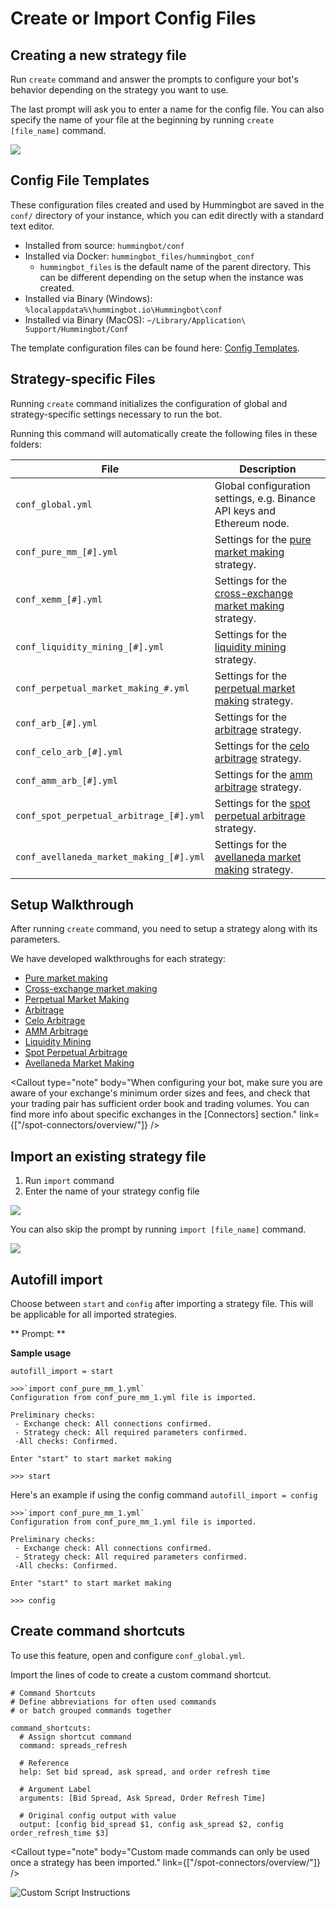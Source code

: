 # Create or Import Config Files

## Creating a new strategy file

Run `create` command and answer the prompts to configure your bot's behavior depending on the strategy you want to use.

The last prompt will ask you to enter a name for the config file. You can also specify the name of your file at the beginning by running `create [file_name]` command.

![](/img/create-file-name.png)

## Config File Templates

These configuration files created and used by Hummingbot are saved in the `conf/` directory of your instance, which you can edit directly with a standard text editor.

- Installed from source: `hummingbot/conf`
- Installed via Docker: `hummingbot_files/hummingbot_conf`
  - `hummingbot_files` is the default name of the parent directory. This can be different depending on the setup
    when the instance was created.
- Installed via Binary (Windows): `%localappdata%\hummingbot.io\Hummingbot\conf`
- Installed via Binary (MacOS): `~/Library/Application\ Support/Hummingbot/Conf`

The template configuration files can be found here: [Config Templates](https://github.com/CoinAlpha/hummingbot/tree/master/hummingbot/templates).

<Callout
  type="warning"
  body="Exit Hummingbot and ensure it is not running when you modify the config files. Changes will take effect the next time Hummingbot is started."
/>

## Strategy-specific Files

Running `create` command initializes the configuration of global and strategy-specific settings necessary to run the bot.

Running this command will automatically create the following files in these folders:

| File                                    | Description                                                                                          |
| --------------------------------------- | ---------------------------------------------------------------------------------------------------- |
| `conf_global.yml`                       | Global configuration settings, e.g. Binance API keys and Ethereum node.                              |
| `conf_pure_mm_[#].yml`                  | Settings for the [pure market making](/strategies/pure-market-making/) strategy.                     |
| `conf_xemm_[#].yml`                     | Settings for the [cross-exchange market making](/strategies/cross-exchange-market-making/) strategy. |
| `conf_liquidity_mining_[#].yml`         | Settings for the [liquidity mining](/strategies/liquidity-mining/) strategy.                         |
| `conf_perpetual_market_making_#.yml`    | Settings for the [perpetual market making](/strategies/perpetual-market-making) strategy.            |
| `conf_arb_[#].yml`                      | Settings for the [arbitrage](/strategies/arbitrage/) strategy.                                       |
| `conf_celo_arb_[#].yml`                 | Settings for the [celo arbitrage](/strategies/celo-arb/) strategy.                                   |
| `conf_amm_arb_[#].yml`                  | Settings for the [amm arbitrage](/strategies/amm-arb/) strategy.                                     |
| `conf_spot_perpetual_arbitrage_[#].yml` | Settings for the [spot perpetual arbitrage](/strategies/spot-perpetual-arb/) strategy.               |
| `conf_avellaneda_market_making_[#].yml` | Settings for the [avellaneda market making](/strategies/avellaneda-market-making/) strategy.         |

<Callout
  type="tip"
  body="For editing configuration files directly, once they are created, you may find it easier to edit the configuration files in the `conf/` folder. Simply open them with a text editor and make any desired modifications."
/>

## Setup Walkthrough

After running `create` command, you need to setup a strategy along with its parameters.

We have developed walkthroughs for each strategy:

- [Pure market making](/strategies/pure-market-making)
- [Cross-exchange market making](/strategies/cross-exchange-market-making)
- [Perpetual Market Making](/strategies/perpetual-market-making)
- [Arbitrage](/strategies/arbitrage)
- [Celo Arbitrage](/strategies/celo-arb/)
- [AMM Arbitrage](/strategies/amm-arb/)
- [Liquidity Mining](/strategies/liquidity-mining/)
- [Spot Perpetual Arbitrage](/strategies/spot-perpetual-arb/)
- [Avellaneda Market Making](/strategies/avellaneda-market-making/)

<Callout
  type="note"
  body="When configuring your bot, make sure you are aware of your exchange's minimum order sizes and fees, and check that your trading pair has sufficient order book and trading volumes. You can find more info about specific exchanges in the [Connectors] section."
  link={["/spot-connectors/overview/"]}
/>

## Import an existing strategy file

1. Run `import` command
2. Enter the name of your strategy config file

![](/img/import-command.png)

You can also skip the prompt by running `import [file_name]` command.

![](/img/import-file-name.png)

<Callout
  type="tip"
  body="Press #TAB# to scroll through the auto-complete selections."
/>

## Autofill import

Choose between `start` and `config` after importing a strategy file. This will be applicable for all imported strategies.

** Prompt: **

<Prompt
  prompt="What to auto-fill in the prompt after each import command? (start/config)"
  response=">>>"
/>

**Sample usage**

`autofill_import = start`

```
>>>`import conf_pure_mm_1.yml`
Configuration from conf_pure_mm_1.yml file is imported.

Preliminary checks:
 - Exchange check: All connections confirmed.
 - Strategy check: All required parameters confirmed.
 -All checks: Confirmed.

Enter "start" to start market making

>>> start

```

Here's an example if using the config command
`autofill_import = config`

```
>>>`import conf_pure_mm_1.yml`
Configuration from conf_pure_mm_1.yml file is imported.

Preliminary checks:
 - Exchange check: All connections confirmed.
 - Strategy check: All required parameters confirmed.
 -All checks: Confirmed.

Enter "start" to start market making

>>> config

```

## Create command shortcuts

To use this feature, open and configure `conf_global.yml`.

Import the lines of code to create a custom command shortcut.

```
# Command Shortcuts
# Define abbreviations for often used commands
# or batch grouped commands together

command_shortcuts:
  # Assign shortcut command
  command: spreads_refresh

  # Reference
  help: Set bid spread, ask spread, and order refresh time

  # Argument Label
  arguments: [Bid Spread, Ask Spread, Order Refresh Time]

  # Original config output with value
  output: [config bid_spread $1, config ask_spread $2, config order_refresh_time $3]
```

<Callout
  type="note"
  body="Custom made commands can only be used once a strategy has been imported."
  link={["/spot-connectors/overview/"]}
/>

![Custom Script Instructions](/img/script-command.gif)
